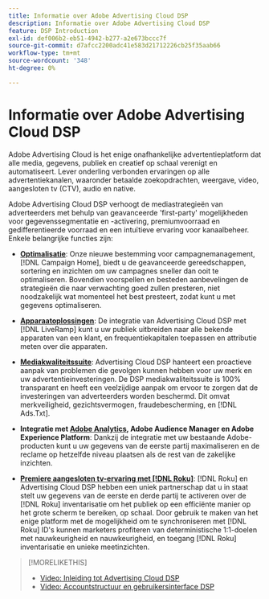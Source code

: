 ```yaml
---
title: Informatie over Adobe Advertising Cloud DSP
description: Informatie over Adobe Advertising Cloud DSP
feature: DSP Introduction
exl-id: def006b2-eb51-4942-b277-a2e673bccc7f
source-git-commit: d7afcc2200adc41e583d21712226cb25f35aab66
workflow-type: tm+mt
source-wordcount: '348'
ht-degree: 0%

---
```


# Informatie over Adobe Advertising Cloud DSP

Adobe Advertising Cloud is het enige onafhankelijke advertentieplatform dat alle media, gegevens, publiek en creatief op schaal verenigt en automatiseert. Lever onderling verbonden ervaringen op alle advertentiekanalen, waaronder betaalde zoekopdrachten, weergave, video, aangesloten tv (CTV), audio en native.

Adobe Advertising Cloud DSP verhoogt de mediastrategieën van adverteerders met behulp van geavanceerde &#39;first-party&#39; mogelijkheden voor gegevenssegmentatie en -activering, premiumvoorraad en gedifferentieerde voorraad en een intuïtieve ervaring voor kanaalbeheer. Enkele belangrijke functies zijn:

* [**Optimalisatie**](features/optimization.md): Onze nieuwe bestemming voor campagnemanagement, [!DNL Campaign Home], biedt u de geavanceerde gereedschappen, sortering en inzichten om uw campagnes sneller dan ooit te optimaliseren. Bovendien voorspellen en besteden aanbevelingen de strategieën die naar verwachting goed zullen presteren, niet noodzakelijk wat momenteel het best presteert, zodat kunt u met gegevens optimaliseren.

* [**Apparaatoplossingen**](features/cross-device-solutions.md): De integratie van Advertising Cloud DSP met [!DNL LiveRamp] kunt u uw publiek uitbreiden naar alle bekende apparaten van een klant, en frequentiekapitalen toepassen en attributie meten over die apparaten.

* [**Mediakwaliteitssuite**](features/brand-safety-media-quality.md): Advertising Cloud DSP hanteert een proactieve aanpak van problemen die gevolgen kunnen hebben voor uw merk en uw advertentieinvesteringen. De DSP mediakwaliteitssuite is 100% transparant en heeft een veelzijdige aanpak om ervoor te zorgen dat de investeringen van adverteerders worden beschermd. Dit omvat merkveiligheid, gezichtsvermogen, fraudebescherming, en [!DNL Ads.Txt].

* **Integratie met [Adobe Analytics](/help/integrations/analytics/overview.md), Adobe Audience Manager en Adobe Experience Platform**: Dankzij de integratie met uw bestaande Adobe-producten kunt u uw gegevens van de eerste partij maximaliseren en de reclame op hetzelfde niveau plaatsen als de rest van de zakelijke inzichten.

* [**Premiere aangesloten tv-ervaring met [!DNL Roku]**](/help/dsp/inventory/roku-inventory.md): [!DNL Roku] en Advertising Cloud DSP hebben een uniek partnerschap dat u in staat stelt uw gegevens van de eerste en derde partij te activeren over de [!DNL Roku] inventarisatie om het publiek op een efficiënte manier op het grote scherm te bereiken, op schaal. Door gebruik te maken van het enige platform met de mogelijkheid om te synchroniseren met [!DNL Roku] ID&#39;s kunnen marketers profiteren van deterministische 1:1-doelen met nauwkeurigheid en nauwkeurigheid, en toegang [!DNL Roku] inventarisatie en unieke meetinzichten.

>[!MORELIKETHIS]
>
>* [Video: Inleiding tot Advertising Cloud DSP](https://experienceleague.adobe.com/docs/advertising-cloud-learn/tutorials/dsp/intro.html)
>* [Video: Accountstructuur en gebruikersinterface DSP](https://experienceleague.adobe.com/docs/advertising-cloud-learn/tutorials/dsp/ui.html)

